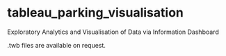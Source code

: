 # tableau_parking_visualisation
Exploratory Analytics and Visualisation of Data via Information Dashboard

.twb files are available on request.
